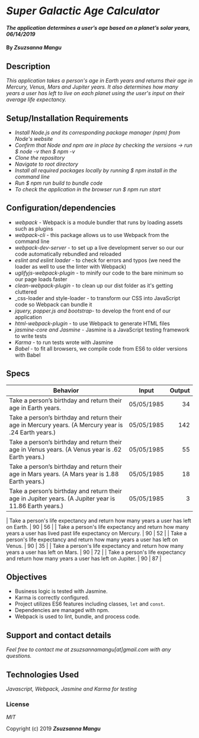 # _Super Galactic Age Calculator_

#### _The application determines a user’s age based on a planet’s solar years, 06/14/2019_

#### By _**Zsuzsanna Mangu**_

## Description

_This application takes a person's age in Earth years and returns their age in Mercury, Venus, Mars and Jupiter years. It also determines how many years a user has left to live on each planet using the user's input on their average life expectancy._

## Setup/Installation Requirements

* _Install Node.js and its corresponding package manager (npm) from Node's website_
* _Confirm that Node and npm are in place by checking the versions -> run $ node -v then $ npm -v_
* _Clone the repository_
* _Navigate to root directory_
* _Install all required packages locally by running $ npm install in the command line_
* _Run $ npm run build to bundle code_
* _To check the application in the browser run $ npm run start_

## Configuration/dependencies

  * _webpack_ - Webpack is a module bundler that runs by loading assets such as plugins
  * _webpack-cli_ - this package allows us to use Webpack from the command line
  * _webpack-dev-server_ - to set up a live development server so our our code automatically rebundled and reloaded
  * _eslint and eslint loader_ - to check for errors and typos (we need the loader as well to use the linter with Webpack)
  * _uglifyjs-webpack-plugin_ - to minify our code to the bare minimum so our page loads faster
  * _clean-webpack-plugin_ - to clean up our dist folder as it's getting cluttered
  * _css-loader and style-loader - to transform our CSS into JavaScript code so Webpack can bundle it
  * _jquery, popper.js and bootstrap_- to develop the front end of our application
  * _html-webpack-plugin_ - to use Webpack to generate HTML files
  * _jasmine-core and Jasmine_ - Jasmine is a JavaScript testing framework to write tests
  * _Karma_ - to run tests wrote with Jasmine
  * _Babel_ - to fit all browsers, we compile code from ES6 to older versions with Babel

## Specs

| Behavior | Input | Output |
| ------------- |:-------------:| -----:|
| Take a person’s birthday and return their age in Earth years. | 05/05/1985 | 34 |
| Take a person’s birthday and return their age in Mercury years. (A Mercury year is .24 Earth years.) | 05/05/1985 | 142 |
| Take a person’s birthday and return their age in Venus years. (A Venus year is .62 Earth years.) | 05/05/1985 | 55 |
| Take a person’s birthday and return their age in Mars years. (A Mars year is 1.88 Earth years.) | 05/05/1985 | 18 |
| Take a person’s birthday and return their age in Jupiter years. (A Jupiter year is 11.86 Earth years.) | 05/05/1985 | 3 |

| Take a person's life expectancy and return how many years a user has left on Earth. | 90 | 56 |
| Take a person's life expectancy and return how many years a user has lived past life expectancy on Mercury. | 90 | 52 |
| Take a person's life expectancy and return how many years a user has left on Venus. | 90 | 35 |
| Take a person's life expectancy and return how many years a user has left on Mars. | 90 | 72 |
| Take a person's life expectancy and return how many years a user has left on Jupiter. | 90 | 87 |

## Objectives

* Business logic is tested with Jasmine.
* Karma is correctly configured.
* Project utilizes ES6 features including classes, `let` and `const`.
* Dependencies are managed with npm.
* Webpack is used to lint, bundle, and process code.

## Support and contact details

_Feel free to contact me at zsuzsannamangu[at]gmail.com with any questions._

## Technologies Used

_Javascript, Webpack, Jasmine and Karma for testing_

### License

*MIT*

Copyright (c) 2019 **_Zsuzsanna Mangu_**

